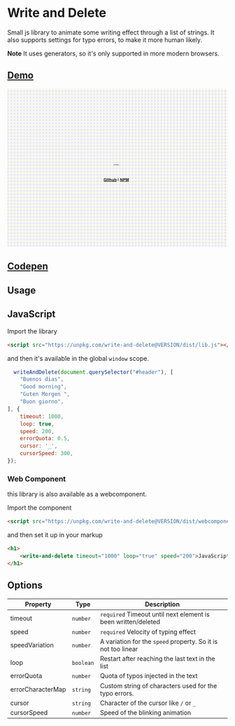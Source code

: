 # Write and Delete

Small js library to animate some writing effect through a list of strings.
It also supports settings for typo errors, to make it more human likely.

__Note__ It uses generators, so it's only supported in more modern browsers.

## [Demo](https://faebeee.github.io/write-and-delete/)
![Demo](https://raw.githubusercontent.com/faebeee/write-and-delete/master/assets/write_with_error.gif)

## [Codepen](https://codepen.io/faebeee/pen/vYyoPqY)

## Usage

## JavaScript 

Import the library

```html
<script src="https://unpkg.com/write-and-delete@VERSION/dist/lib.js"></script>
``` 
and then it's available in the global `window` scope.

```js
  writeAndDelete(document.querySelector("#header"), [
    "Buenos dias",
    "Good morning",
    "Guten Morgen ",
    "Buon giorno",
], {
    timeout: 1000,
    loop: true,
    speed: 200,
    errorQuota: 0.5,
    cursor: '_',
    cursorSpeed: 300,
});
```

### Web Component
this library is also available as a webcomponent.

Import the component 

```html
<script src="https://unpkg.com/write-and-delete@VERSION/dist/webcomponent.js"></script>
```

and then set it up in your markup

```html
<h1>
    <write-and-delete timeout="1000" loop="true" speed="200">JavaScript, HTML5, CSS3</write-and-delete>
</h1>
```

## Options

Property | Type | Description
---|---|---
timeout | `number` | `required` Timeout until next element is been written/deleted
speed | `number` | `required` Velocity of typing effect
speedVariation | `number` | A variation for the `speed` property. So it is not too linear
loop | `boolean` | Restart after reaching the last text in the list
errorQuota | `number` | Quota of typos injected in the text
errorCharacterMap | `string` | Custom string of characters used for the typo errors.
cursor | `string` | Character of the cursor like `/` or `_`
cursorSpeed | `number` | Speed of the blinking animation
